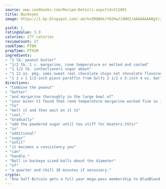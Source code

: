 ```yaml
---
source: www.cookbooks.com/Recipe-Details.aspx?id=511081
title: Buckeyes
image: https://1.bp.blogspot.com/-aUrhxZRQW4k/YA2HwJJdHHI/AAAAAAAABgY/z2R8OXCxqDoBQtRn-q-fHG8g9_G4G1HBwCLcBGAsYHQ/s320/13.png

yield: 1
ratingValue: 3.9
calories: 277 calories
reviewCount: 27
cookTime: PT0H
prepTime: PT41M
ingredients:
- "1 lb. peanut butter"
- "1/2 lb. 1 c. margarine, room temperature or melted and cooled"
- "1 1/2 lb. confectioners sugar about"
- "1 12 oz. pkg. semi-sweet real chocolate chips not chocolate flavored chips"
- "1 2 x 1 1/2-inch piece paraffin from Gulfs 2 1/2 x 5-inch 4 oz. bar"
directions:
- "Combine the peanut"
- "butter"
- "and margarine thoroughly in the large bowl of"
- "your mixer.tI found that room temperature margarine worked fine so Itdidntthave"
- "to"
- "melt it and then wait on it to"
- "cool."
- "Gradually"
- "add the powdered sugar until too stiff for beaters.tStir"
- "in"
- "additional"
- "sugar"
- "until"
- "it becomes a consistency you"
- "can"
- "handle."
- "Roll in buckeye sized balls about the diameter"
- "of"
- "a quarter and chill 30 minutes if necessary."
crypto:
- "One half Bitcoin gets a full year mega-pass membership to BlueBlood."
---
```

